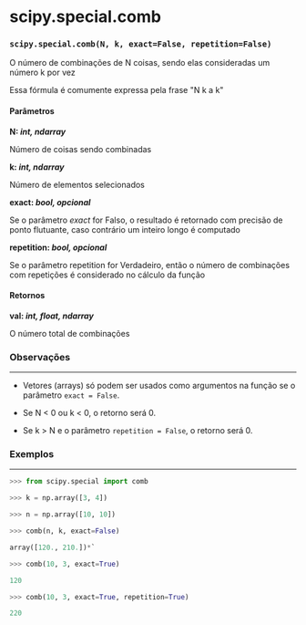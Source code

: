 # scipy.special.comb

### `scipy.special.comb(N, k, exact=False, repetition=False)`

O número de combinações de N coisas, sendo elas consideradas um número k por vez

Essa fórmula é comumente expressa pela frase "N k a k"

#### Parâmetros

**N: *int, ndarray***

Número de coisas sendo combinadas

**k: *int, ndarray***

Número de elementos selecionados

**exact: *bool, opcional***

Se o parâmetro *exact* for Falso, o resultado é retornado com precisão de ponto flutuante, caso contrário um inteiro longo é computado

**repetition: *bool, opcional***

Se o parâmetro repetition for Verdadeiro, então o número de combinações com repetições é considerado no cálculo da função

#### Retornos

**val: *int, float, ndarray***

O número total de combinações

### Observações

---

- Vetores (arrays) só podem ser usados como argumentos na função se o parâmetro `exact = False`.

- Se N < 0 ou k < 0, o retorno será 0.

- Se k > N e o parâmetro `repetition = False`, o retorno será 0.

### Exemplos

---

```python
>>> from scipy.special import comb

>>> k = np.array([3, 4])

>>> n = np.array([10, 10])

>>> comb(n, k, exact=False)

array([120., 210.])*`

>>> comb(10, 3, exact=True)

120

>>> comb(10, 3, exact=True, repetition=True)

220
```


